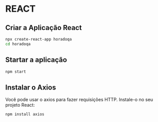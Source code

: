 # REACT

## Criar a Aplicação React

```bash
npx create-react-app horadoqa
cd horadoqa
```

## Startar a aplicação

```bash
npm start
```

## Instalar o Axios

Você pode usar o axios para fazer requisições HTTP. Instale-o no seu projeto React:

```bash
npm install axios
```